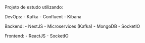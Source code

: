 Projeto de estudo utilizando:

DevOps:
    - Kafka
    - Confluent
    - Kibana 

Backend:
    - NestJS
    - Microservices (Kafka)
    - MongoDB
    - SocketIO

Frontend:
    - ReactJS
    - SocketIO